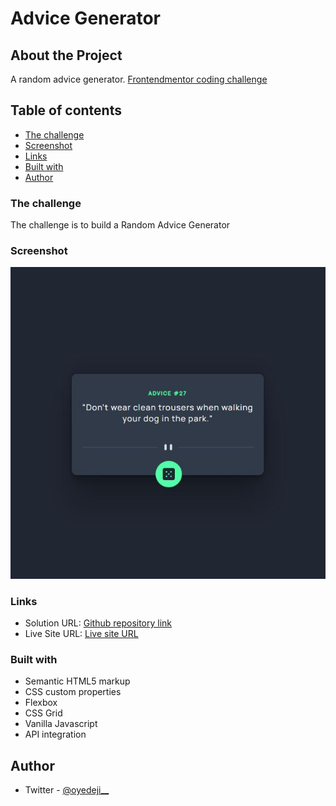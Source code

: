 # Advice Generator

 ## About the Project

 A random advice generator. [Frontendmentor coding challenge ](https://www.frontendmentor.io/challenges/advice-generator-app-QdUG-13db)

## Table of contents

  - [The challenge](#the-challenge)
  - [Screenshot](#screenshot)
  - [Links](#links)
  - [Built with](#built-with)
  - [Author](#author)


### The challenge

The challenge is to build a Random Advice Generator

### Screenshot

![Project snapshot](./image.JPG)


### Links

- Solution URL: [Github repository link](https://github.com/smtoyedeji/advicegenerator.github.io.git)
- Live Site URL: [Live site URL](https://smtoyedeji.github.io/advicegenerator/)



### Built with

- Semantic HTML5 markup
- CSS custom properties
- Flexbox
- CSS Grid
- Vanilla Javascript
- API integration

## Author

- Twitter - [@oyedeji__](https://www.twitter.com/oyedeji__)


